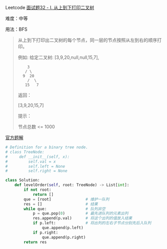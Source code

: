 Leetcode [面试题32 - I. 从上到下打印二叉树](https://leetcode-cn.com/problems/cong-shang-dao-xia-da-yin-er-cha-shu-lcof/)

难度：中等

用法：BFS

> 从上到下打印出二叉树的每个节点，同一层的节点按照从左到右的顺序打印。
>
> 例如:
> 给定二叉树: [3,9,20,null,null,15,7],
>
>         3
>        / \
>       9  20
>         /  \
>        15   7
> 返回：
>
> [3,9,20,15,7]
>
>
> 提示：
>
> 节点总数 <= 1000
>

[官方题解](https://leetcode-cn.com/problems/cong-shang-dao-xia-da-yin-er-cha-shu-lcof/solution/mian-shi-ti-32-i-cong-shang-dao-xia-da-yin-er-ch-4/)

```python
# Definition for a binary tree node.
# class TreeNode:
#     def __init__(self, x):
#         self.val = x
#         self.left = None
#         self.right = None

class Solution:
    def levelOrder(self, root: TreeNode) -> List[int]:
        if not root:
            return []
        que = [root]               # 维护一队列
        res = []                   # 结果
        while que:                 # 队列非空 
            p = que.pop(0)         # 最先进队列的元素出列
            res.append(p.val)      # 将这个出列的值放入结果
            if p.left:             # 将出列的左右子节点分别先后入队列
                que.append(p.left)
            if p.right:
                que.append(p.right)
        return res
```


